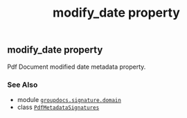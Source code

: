 ﻿---
title: modify_date property
second_title: GroupDocs.Signature for Python via .NET API References
description: 
type: docs
url: /python-net/groupdocs.signature.domain/pdfmetadatasignatures/modify_date/
is_root: false
weight: 110
---

## modify_date property


Pdf Document modified date metadata property.

### See Also
* module [`groupdocs.signature.domain`](../../)
* class [`PdfMetadataSignatures`](/signature/python-net/groupdocs.signature.domain/pdfmetadatasignatures)
